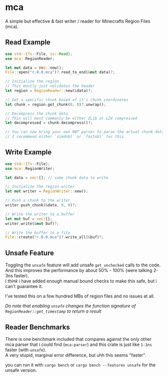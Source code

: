 # mca

A simple but effective & fast writer / reader for Minecrafts Region Files (mca).

## Read Example

```rust
use std::{fs::File, io::Read};
use mca::RegionReader;

let mut data = Vec::new();
File::open("r.0.0.mca")?.read_to_end(&mut data)?;

// Initialize the region
// This mostly just validates the header
let region = RegionReader::new(&data)?;

// Get a specific chunk based of it's chunk coordinates
let chunk = region.get_chunk(0, 0)?.unwrap();

// Decompress the chunk data
// This will most commonly be either ZLib or LZ4 compressed
let decompressed = chunk.decompress()?;

// You can now bring your own NBT parser to parse the actual chunk data here
// I recommend either `simdnbt` or `fastnbt` for this.
```

## Write Example

```rust
use std::{fs::File};
use mca::RegionWriter;

let data = vec![]; // some chunk data to write

// Initialize the region writer
let mut writer = RegionWriter::new();

// Push a chunk to the writer
writer.push_chunk(&data, 0, 0)?;

// Write the writer to a buffer
let mut buf = vec![];
writer.write(&mut buf)?;

// Write the buffer to a file
File::create("r.0.0.mca")?.write_all(&buf)?;
```

## Unsafe Feature

Toggling the `unsafe` feature will add unsafe `get_unchecked` calls to the code.  
And this improves the performance by about 50% - 100% (were talking 2-3ns faster).  
I *think* i have added enough manual bound checks to make this safe, but i can't guarantee it.  

I've tested this on a few hundred MBs of region files and no issues at all.  

*Do note that enabling `unsafe` changes the function signature of `RegionReader::get_timestamp` to return a result*

## Reader Benchmarks

There is one benchmark included that compares against the only other  
mca parser that i could find (`mca-parser`) and this crate is just like `1-3ns` faster (with `unsafe`).  
A very stupid, marginal error difference, but uhh this seems "faster".

you can run it with `cargo bench` or `cargo bench --features unsafe` for the unsafe version.

